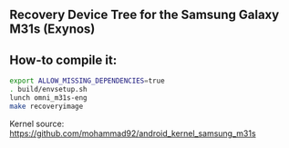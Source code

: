 ## Recovery Device Tree for the Samsung Galaxy M31s (Exynos)

## How-to compile it:

```sh
export ALLOW_MISSING_DEPENDENCIES=true
. build/envsetup.sh
lunch omni_m31s-eng
make recoveryimage
```

Kernel source:
https://github.com/mohammad92/android_kernel_samsung_m31s
